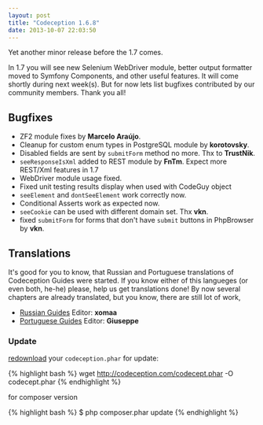 ```yaml
---
layout: post
title: "Codeception 1.6.8"
date: 2013-10-07 22:03:50
---
```


Yet another minor release before the 1.7 comes.

In 1.7 you will see new Selenium WebDriver module, better output formatter moved to Symfony Components, and other useful features. It will come shortly during next week(s). But for now lets list bugfixes contributed by our community members. Thank you all!

## Bugfixes

* ZF2 module fixes by **Marcelo Araújo**.
* Cleanup for custom enum types in PostgreSQL module by **korotovsky**.
* Disabled fields are sent by `submitForm` method no more. Thx to **TrustNik**.
* `seeResponseIsXml` added to REST module by **FnTm**. Expect more REST/Xml features in 1.7
* WebDriver module usage fixed.
* Fixed unit testing results display when used with CodeGuy object
* `seeElement` and `dontSeeElement` work correctly now.
* Conditional Asserts work as expected now.
* `seeCookie` can be used with different domain set. Thx **vkn**.
* fixed `submitForm` for forms that don't have `submit` buttons in PhpBrowser by **vkn**.


## Translations

It's good for you to know, that Russian and Portuguese translations of Codeception Guides were started.
If you know either of this langueges (or even both, he-he) please, help us get translations done! By now several chapters are already translated, but you know, there are still lot of work,

* [Russian Guides](https://github.com/Codeception/codeception-guide-ru) Editor: **xomaa**
* [Portuguese Guides](https://github.com/Codeception/docs.pt_BR) Editor: **Giuseppe**


### Update

[redownload](http://codeception.com/thanks.html) your `codeception.phar` for update:

{% highlight bash %}
wget http://codeception.com/codecept.phar -O codecept.phar
{% endhighlight %}

for composer version

{% highlight bash %}
$ php composer.phar update
{% endhighlight %}
